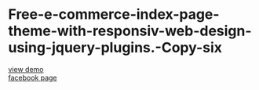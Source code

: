 # Free-e-commerce-index-page-theme-with-responsiv-web-design-using-jquery-plugins.-Copy-six
<a href="http://webi4u.com/web/article/Free-e-commerce-index-page-theme-with-responsiv-web-design-using-jquery-plugins.-Copy-six/page/9"> view demo</a><br/>
<a href="https://www.facebook.com/Webi4u-670245179977567"> facebook page</a>
